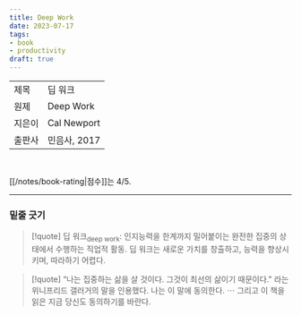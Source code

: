 ```yaml
---
title: Deep Work
date: 2023-07-17
tags:
- book
- productivity
draft: true
---
```


| | |
| --- | --- |
| 제목 | 딥 워크 |
| 원제 | Deep Work |
| 지은이 | Cal Newport |
| 출판사 | 민음사, 2017 |



<BR />

[[/notes/book-rating|점수]]는 4/5.


---
### 밑줄 긋기
> [!quote]
> 딥 워크<sub>deep work</sub>: 인지능력을 한계까지 밀어붙이는 완전한 집중의 상태에서 수행하는 직업적 활동. 딥 워크는 새로운 가치를 창출하고, 능력을 향상시키며, 따라하기 어렵다.

> [!quote] “나는 집중하는 삶을 살 것이다. 그것이 최선의 삶이기 때문이다." 라는 위니프리드 갤러거의 말을 인용했다. 나는 이 말에 동의한다. $\cdots$ 그리고 이 책을 읽은 지금 당신도 동의하기를 바란다.